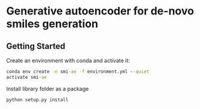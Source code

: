 Generative autoencoder for de-novo smiles generation
=======================

Getting Started
---------------

Create an environment with conda and activate it:
```cmd
conda env create -n smi-ae -f environment.yml --quiet
activate smi-ae
```

Install library folder as a package
```cmd
python setup.py install
```